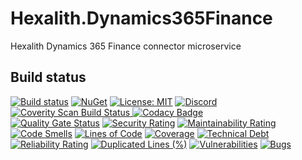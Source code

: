# Hexalith.Dynamics365Finance
Hexalith Dynamics 365 Finance connector microservice

## Build status

[![Build status](https://github.com/Hexalith/Hexalith.Dynamics365Finance/actions/workflows/hexalith_build.yml/badge.svg)](https://github.com/Hexalith/Hexalith.Dynamics365Finance/actions)
[![NuGet](https://img.shields.io/nuget/v/Hexalith.Dynamics365Finance.Domain.Abstractions.svg)](https://www.nuget.org/packages/Hexalith.Dynamics365Finance.Domain.Abstractions)
[![License: MIT](https://img.shields.io/github/license/hexalith/hexalith.dynamics365finance)](https://github.com/hexalith/hexalith.dynamics365finance/blob/main/LICENSE)
[![Discord](https://img.shields.io/discord/1063152441819942922?label=Discord&logo=discord&logoColor=white&color=d82679)](https://discordapp.com/channels/1102166958918610994/1102166958918610997)
<br/>
<a href="https://scan.coverity.com/projects/hexalith-hexalith-dynamics365finance">
  <img alt="Coverity Scan Build Status"
       src="https://scan.coverity.com/projects/30227/badge.svg"/>
</a>
[![Codacy Badge](https://app.codacy.com/project/badge/Grade/c716735b47b84a7abb8c510ab4827617)](https://app.codacy.com/gh/Hexalith/Hexalith.Dynamics365Finance/dashboard?utm_source=gh&utm_medium=referral&utm_content=&utm_campaign=Badge_grade)
<br/>
[![Quality Gate Status](https://sonarcloud.io/api/project_badges/measure?project=Hexalith_Hexalith.Dynamics365Finance&metric=alert_status)](https://sonarcloud.io/summary/new_code?id=Hexalith_Hexalith.Dynamics365Finance)
[![Security Rating](https://sonarcloud.io/api/project_badges/measure?project=Hexalith_Hexalith.Dynamics365Finance&metric=security_rating)](https://sonarcloud.io/summary/new_code?id=Hexalith_Hexalith.Dynamics365Finance)
[![Maintainability Rating](https://sonarcloud.io/api/project_badges/measure?project=Hexalith_Hexalith.Dynamics365Finance&metric=sqale_rating)](https://sonarcloud.io/summary/new_code?id=Hexalith_Hexalith.Dynamics365Finance)
[![Code Smells](https://sonarcloud.io/api/project_badges/measure?project=Hexalith_Hexalith.Dynamics365Finance&metric=code_smells)](https://sonarcloud.io/summary/new_code?id=Hexalith_Hexalith.Dynamics365Finance)
[![Lines of Code](https://sonarcloud.io/api/project_badges/measure?project=Hexalith_Hexalith.Dynamics365Finance&metric=ncloc)](https://sonarcloud.io/summary/new_code?id=Hexalith_Hexalith.Dynamics365Finance)
[![Coverage](https://sonarcloud.io/api/project_badges/measure?project=Hexalith_Hexalith.Dynamics365Finance&metric=coverage)](https://sonarcloud.io/summary/new_code?id=Hexalith_Hexalith.Dynamics365Finance)
[![Technical Debt](https://sonarcloud.io/api/project_badges/measure?project=Hexalith_Hexalith.Dynamics365Finance&metric=sqale_index)](https://sonarcloud.io/summary/new_code?id=Hexalith_Hexalith.Dynamics365Finance)
[![Reliability Rating](https://sonarcloud.io/api/project_badges/measure?project=Hexalith_Hexalith.Dynamics365Finance&metric=reliability_rating)](https://sonarcloud.io/summary/new_code?id=Hexalith_Hexalith.Dynamics365Finance)
[![Duplicated Lines (%)](https://sonarcloud.io/api/project_badges/measure?project=Hexalith_Hexalith.Dynamics365Finance&metric=duplicated_lines_density)](https://sonarcloud.io/summary/new_code?id=Hexalith_Hexalith.Dynamics365Finance)
[![Vulnerabilities](https://sonarcloud.io/api/project_badges/measure?project=Hexalith_Hexalith.Dynamics365Finance&metric=vulnerabilities)](https://sonarcloud.io/summary/new_code?id=Hexalith_Hexalith.Dynamics365Finance)
[![Bugs](https://sonarcloud.io/api/project_badges/measure?project=Hexalith_Hexalith.Dynamics365Finance&metric=bugs)](https://sonarcloud.io/summary/new_code?id=Hexalith_Hexalith.Dynamics365Finance)

